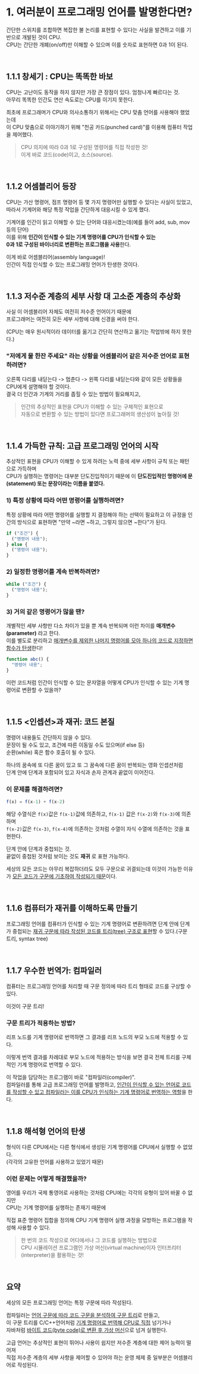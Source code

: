 # 1. 여러분이 프로그래밍 언어를 발명한다면?

간단한 스위치를 조합하면 복잡한 불 논리를 표현할 수 있다는 사실을 발견하고 이를 기반으로 개발된 것이 CPU.<br />
CPU는 간단한 개폐(on/off)만 이해할 수 있으며 이를 숫자로 표현하면 0과 1이 된다.

<br />

## 1.1.1 창세기 : CPU는 똑똑한 바보

CPU는 고난이도 동작을 하지 않지만 가장 큰 장점이 있다. 엄청나게 빠르다는 것.
<br />아무리 똑똑한 인간도 연산 속도로는 CPU를 이기지 못한다.

최초에 프로그래머가 CPU와 의사소통하기 위해서는 CPU 맞춤 언어를 사용해야 했었는데<br />
이 CPU 맞춤으로 이야기하기 위해 "천공 카드(punched card)"를 이용해 컴퓨터 작업을 제어했다.

> CPU 의지에 따라 0과 1로 구성된 명령어를 직접 작성한 것! <br />
> 이게 바로 코드(code)이고, 소스(source).

<br />

## 1.1.2 어셈블리어 등장

CPU는 가산 명령어, 점프 명령어 등 몇 가지 명령어만 실행할 수 있다는 사실이 있었고,<br />
따라서 기계어와 해당 특정 작업을 간단하게 대응시킬 수 있게 했다.

기계어를 인간이 읽고 이해할 수 있는 단어와 대응시켰는데(예를 들어 add, sub, mov 등의 단어)<br />
이를 위해 **인간이 인식할 수 있는 기계 명령어를 CPU가 인식할 수 있는<br />
0과 1로 구성된 바이너리로 변환하는 프로그램을 사용**한다.

이게 바로 어셈블리어(assembly language)!<br />
인간이 직접 인식할 수 있는 프로그래밍 언어가 탄생한 것이다.

<br />

## 1.1.3 저수준 계층의 세부 사항 대 고소준 계층의 추상화

사실 이 어셈블리어 자체도 여전히 저수준 언어이기 때문에<br />
프로그래머는 여전히 모든 세부 사항에 대해 신경을 써야 한다.

(CPU는 매우 원시적이라 데이터를 옮기고 간단히 연산하고 옮기는 작업밖에 하지 못한다.)

### "저에게 물 한잔 주세요" 라는 상황을 어셈블리어 같은 저수준 언어로 표현하려면?

오른쪽 다리를 내딛는다 -> 멈춘다 -> 왼쪽 다리를 내딛는다와 같이 모든 상황들을 CPU에게 설명해야 할 것이다.<br />
결국 더 인간과 기계의 거리를 좁힐 수 있는 방법이 필요해지고,

> 인간의 추상적인 표현을 CPU가 이해할 수 있는 구체적인 표현으로<br /> 자동으로 변환할 수 있는 방법이 있다면 프로그래머의 생산성이 높아질 것!

<br />

## 1.1.4 가득한 규칙: 고급 프로그래밍 언어의 시작

추상적인 표현을 CPU가 이해할 수 있게 하려는 노력 중에 세부 사항이 규칙 또는 패턴으로 가득하며<br />
CPU가 실행하는 명령어는 대부분 단도진입적이기 때문에 이 **단도진입적인 명령어에 문(statement) 또는 문장이라는 이름을 붙였다.**

### 1) 특정 상황에 따라 어떤 명령어를 실행하려면?

특정 상황에 따라 어떤 명령어를 실행할 지 결정해야 하는 선택이 필요하고 이 규정을 인간의 방식으로 표현하면 "만약 ~라면 ~하고, 그렇지 않으면 ~한다"가 된다.

```javascript
if ("조건") {
  ("명령어 내용");
} else {
  ("명령어 내용");
}
```

### 2) 일정한 명령어를 계속 반복하려면?

```javascript
while ("조건") {
  ("명령어 내용");
}
```

### 3) 거의 같은 명령어가 많을 땐?

개별적인 세부 사항만 다소 차이가 있을 뿐 계속 반복되며 이런 차이를 **매개변수(parameter)** 라고 한다.<br />
이를 별도로 분리하고 <u>매개변수를 제외한 나머지 명령어를 모아 하나의 코드로 지정하면 함수가 탄생</u>한다!

```javascript
function abc() {
  "명령어 내용";
}
```

이런 코드처럼 인간이 인식할 수 있는 문자열을 어떻게 CPU가 인식할 수 있는 기계 명령어로 변환할 수 있을까?

<br />

## 1.1.5 <인셉션>과 재귀: 코드 본질

명령어 내용들도 간단하지 않을 수 있다.<br />
문장이 될 수도 있고, 조건에 따른 이동일 수도 있으며(if else 등)<br />
순환(while) 혹은 함수 호출이 될 수 있다.

하나의 꿈속에 또 다른 꿈이 있고 또 그 꿈속에 다른 꿈이 반복되는 영화 인셉션처럼<br />
단계 안에 단계과 포함되어 있고 자식과 손자 관계과 끝없이 이어진다.

### 이 문제를 해결하려면?

```javascript
f(x) = f(x-1) + f(x-2)
```

해당 수열식은 `f(x)`값은 `f(x-1)`값에 의존하고, `f(x-1)` 값은 `f(x-2)`와 `f(x-3)`에 의존하며<br />
`f(x-2)`값은 `f(x-3)`, `f(x-4)`에 의존하는 것처럼 수열이 자식 수열에 의존하는 것을 표현한다.

단계 안에 단계과 중첩되는 것.<br />
끝없이 중첩된 것처럼 보이는 것도 **재귀** 로 표현 가능하다.<br />

세상의 모든 코드는 아무리 복잡하더라도 모두 구문으로 귀결되는데
이것이 가능한 이유가 <u>모든 코드가 구문에 기초하여 작성되기 때문</u>이다.

<br />

## 1.1.6 컴퓨터가 재귀를 이해하도록 만들기

프로그래밍 언어를 컴퓨터가 인식할 수 있는 기계 명령어로 변환하려면
단계 안에 단계가 중첩되는 <u>재귀 구문에 따라 작성된 코드를 트리(tree) 구조로 표현</u>할 수 있다.(구문 트리, syntax tree)

<br />

## 1.1.7 우수한 번역가: 컴파일러

컴퓨터는 프로그래밍 언어를 처리할 때 구문 정의에 따라 트리 형태로 코드를 구상할 수 있다.

이것이 구문 트리!

### 구문 트리가 적용하는 방법?

리프 노드를 기계 명령어로 번역하면 그 결과를 리프 노드의 부모 노드에 적용할 수 있다.

이렇게 번역 결과를 차례대로 부모 노드에 적용하는 방식을 보면 결국 전체 트리를 구체적인 기계 명령어로 번역할 수 있다.

이 작업을 담당하는 프로그램이 바로 "컴파일러(compiler)".<br />
컴파일러를 통해 고급 프로그래밍 언어를 발명하고, <u>인간이 인식할 수 있는 언어로 코드를 작성할 수 있고 컴파일러는 이를 CPU가 인식하는 기계 명령어로 번역하는 역할</u>을 한다.

<br />

## 1.1.8 해석형 언어의 탄생

형식이 다른 CPU에서는 다른 형식에서 생성된 기계 명령어를 CPU에서 실행할 수 없었다.<br />
(각각의 고유한 언어를 사용하고 있었기 때문)

### 이런 문제는 어떻게 해결했을까?

영어를 우리가 국제 통영어로 사용하는 것처럼 CPU에는 각각의 유형이 있어 바꿀 수 없지만<br />
CPU는 기계 명령어를 실행하는 존재기 때문에

직접 표준 명령어 집합을 정의해 CPU 기계 명령어 실행 과정을 모방하는 프로그램을 작성해 사용할 수 있다.

> 한 번의 코드 작성으로 어디에서나 그 코드를 실행하는 방법으로<br /> CPU 시뮬레이션 프로그램인 가상 머신(virtual machine)이자 인터프리터(interpreter)을 활용하는 것!

<br />

## 요약

세상의 모든 프로그래밍 언어는 특정 구문에 따라 작성된다.<br />

컴파일러는 <u>언어 구문에 따라 코드 구문을 분석하여 구문 트리</u>로 만들고,<br />
이 구문 트리를 C/C++언어처럼 <u>기계 명령어로 번역해 CPU로 직접</u> 넘기거나<br /> 자바처럼 <u>바이트 코드(byte code)로 변환 후 가상 머신</u>으로 넘겨 실행한다.

고급 언어는 추상적인 표현이 뛰어나 사용이 쉽지만
저수준 계층에 대한 제어 능력이 떨어져<br />
직접 저수준 계층의 세부 사항을 제어할 수 있어야 하는 운영 체제 중 일부분은 어셈블리어로 작성된다.

<br />
